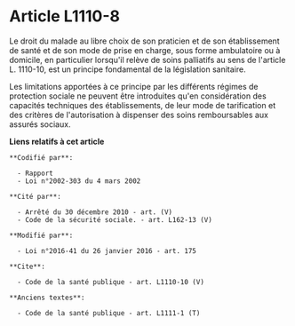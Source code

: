 # Article L1110-8

Le droit du malade au libre choix de son praticien et de son établissement de santé et de son mode de prise en charge, sous
forme ambulatoire ou à domicile, en particulier lorsqu'il relève de soins palliatifs au sens de l'article L. 1110-10, est un
principe fondamental de la législation sanitaire. 

Les limitations apportées à ce principe par les différents régimes de protection sociale ne peuvent être introduites qu'en
considération des capacités techniques des établissements, de leur mode de tarification et des critères de l'autorisation à
dispenser des soins remboursables aux assurés sociaux.

**Liens relatifs à cet article**

	**Codifié par**:

	  - Rapport
	  - Loi n°2002-303 du 4 mars 2002

	**Cité par**:

	  - Arrêté du 30 décembre 2010 - art. (V)
	  - Code de la sécurité sociale. - art. L162-13 (V)

	**Modifié par**:

	  - Loi n°2016-41 du 26 janvier 2016 - art. 175

	**Cite**:

	  - Code de la santé publique - art. L1110-10 (V)

	**Anciens textes**:

	  - Code de la santé publique - art. L1111-1 (T)
